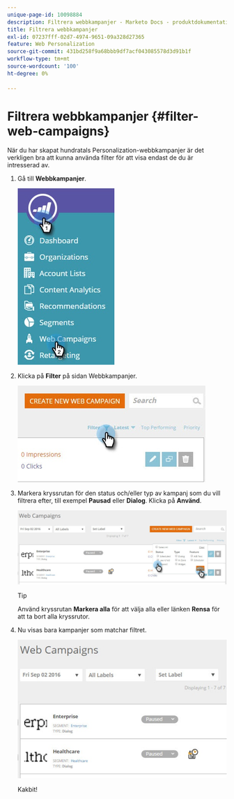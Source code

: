 ```yaml
---
unique-page-id: 10098884
description: Filtrera webbkampanjer - Marketo Docs - produktdokumentation
title: Filtrera webbkampanjer
exl-id: 07237fff-02d7-4974-9651-09a328d27365
feature: Web Personalization
source-git-commit: 431bd258f9a68bbb9df7acf043085578d3d91b1f
workflow-type: tm+mt
source-wordcount: '100'
ht-degree: 0%

---
```


# Filtrera webbkampanjer {#filter-web-campaigns}

När du har skapat hundratals Personalization-webbkampanjer är det verkligen bra att kunna använda filter för att visa endast de du är intresserad av.

1. Gå till **Webbkampanjer**.

   ![](assets/web-campaigns-hand-8.jpg)

1. Klicka på **Filter** på sidan Webbkampanjer.

   ![](assets/web-campaigns-page-filter-hand.jpg)

1. Markera kryssrutan för den status och/eller typ av kampanj som du vill filtrera efter, till exempel **Pausad** eller **Dialog**. Klicka på **Använd**.

   ![](assets/web-campaigns-filters-hands.jpg)

   >[!TIP]
   >
   >Använd kryssrutan **Markera alla** för att välja alla eller länken **Rensa** för att ta bort alla kryssrutor.

1. Nu visas bara kampanjer som matchar filtret.

   ![](assets/web-campaigns-filter-only-paused.jpg)

   Kakbit!
